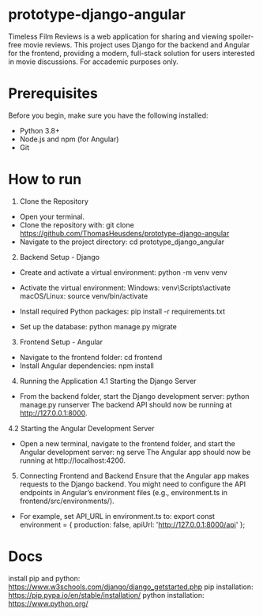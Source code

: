 # prototype-django-angular
Timeless Film Reviews is a web application for sharing and viewing spoiler-free movie reviews. This project uses Django for the backend and Angular for the frontend, providing a modern, full-stack solution for users interested in movie discussions. For accademic purposes only.

# Prerequisites
Before you begin, make sure you have the following installed:

- Python 3.8+
- Node.js and npm (for Angular)
- Git

# How to run
1. Clone the Repository
- Open your terminal.
- Clone the repository with: git clone https://github.com/ThomasHeusdens/prototype-django-angular
- Navigate to the project directory: cd prototype_django_angular

2. Backend Setup - Django
- Create and activate a virtual environment: python -m venv venv
- Activate the virtual environment:
Windows: venv\Scripts\activate
macOS/Linux: source venv/bin/activate

- Install required Python packages: pip install -r requirements.txt
- Set up the database: python manage.py migrate

3. Frontend Setup - Angular
- Navigate to the frontend folder: cd frontend
- Install Angular dependencies: npm install

4. Running the Application
4.1 Starting the Django Server
- From the backend folder, start the Django development server: python manage.py runserver
The backend API should now be running at http://127.0.0.1:8000.

4.2 Starting the Angular Development Server
- Open a new terminal, navigate to the frontend folder, and start the Angular development server: ng serve
The Angular app should now be running at http://localhost:4200.

5. Connecting Frontend and Backend
Ensure that the Angular app makes requests to the Django backend. You might need to configure the API endpoints in Angular’s environment files (e.g., environment.ts in frontend/src/environments/).
- For example, set API_URL in environment.ts to:
export const environment = {
  production: false,
  apiUrl: 'http://127.0.0.1:8000/api'
};

# Docs
install pip and python: https://www.w3schools.com/django/django_getstarted.php
pip installation: https://pip.pypa.io/en/stable/installation/
python installation: https://www.python.org/